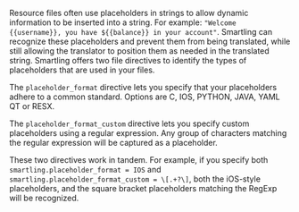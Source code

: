Resource files often use placeholders in strings to allow dynamic information to be inserted into a string. For example: `"Welcome {{username}}, you have ${{balance}} in your account"`. Smartling can recognize these placeholders and prevent them from being translated, while still allowing the translator to position them as needed in the translated string. Smartling offers two file directives to identify the types of placeholders that are used in your files. 

The `placeholder_format` directive lets you specify that your placeholders adhere to a common standard. Options are C, IOS, PYTHON, JAVA, YAML QT or RESX.

The `placeholder_format_custom` directive lets you specify custom placeholders using a regular expression. Any group of characters matching the regular expression will be captured as a placeholder.

These two directives work in tandem. For example, if you specify both `smartling.placeholder_format = IOS` and `smartling.placeholder_format_custom = \[.+?\]`, both the iOS-style placeholders, and the square bracket placeholders matching the RegExp will be recognized.

